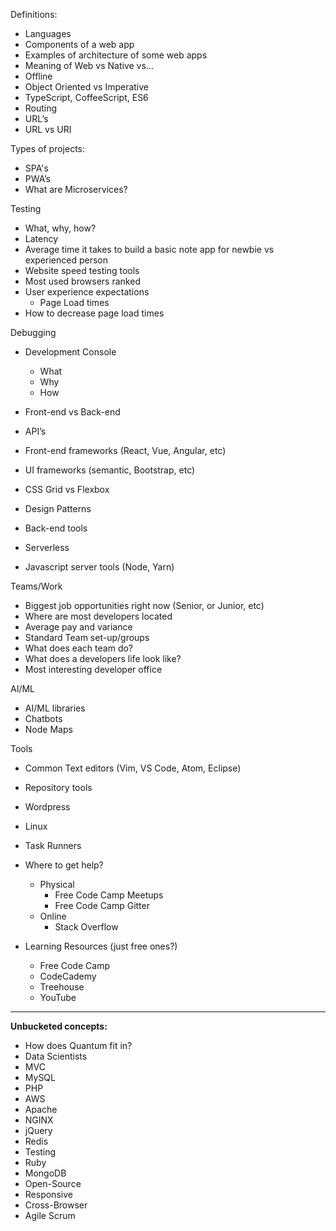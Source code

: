 Definitions:
* Languages
* Components of a web app
* Examples of architecture of some web apps
* Meaning of Web vs Native vs…
* Offline
* Object Oriented vs Imperative
* TypeScript, CoffeeScript, ES6
* Routing
* URL’s
* URL vs URI

Types of projects:
* SPA's
* PWA’s
* What are Microservices?

Testing
* What, why, how?
* Latency
* Average time it takes to build a basic note app for newbie vs experienced person
* Website speed testing tools
* Most used browsers ranked
* User experience expectations
    - Page Load times
* How to decrease page load times

Debugging
* Development Console
    - What
    - Why
    - How

* Front-end vs Back-end
* API’s

* Front-end frameworks (React, Vue, Angular, etc)
* UI frameworks (semantic, Bootstrap, etc)
* CSS Grid vs Flexbox
* Design Patterns

* Back-end tools
* Serverless
* Javascript server tools (Node, Yarn)

Teams/Work
* Biggest job opportunities right now (Senior, or Junior, etc)
* Where are most developers located
* Average pay and variance
* Standard Team set-up/groups
* What does each team do?
* What does a developers life look like?
* Most interesting developer office

AI/ML
* AI/ML libraries
* Chatbots
* Node Maps

Tools
* Common Text editors (Vim, VS Code, Atom, Eclipse)
* Repository tools

* Wordpress
* Linux
* Task Runners

* Where to get help?
    - Physical
        - Free Code Camp Meetups
        - Free Code Camp Gitter
    - Online
        - Stack Overflow

* Learning Resources (just free ones?)
    - Free Code Camp
    - CodeCademy
    - Treehouse
    - YouTube


********

**Unbucketed concepts:**
* How does Quantum fit in?
* Data Scientists
* MVC
* MySQL
* PHP
* AWS
* Apache
* NGINX
* jQuery
* Redis
* Testing
* Ruby
* MongoDB
* Open-Source
* Responsive
* Cross-Browser
* Agile Scrum
